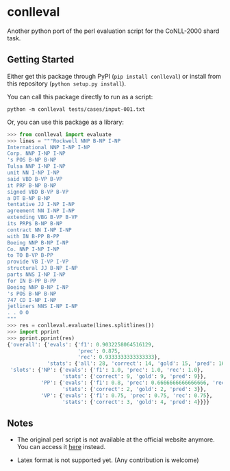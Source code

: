 # conlleval

Another python port of the perl evaluation script for the CoNLL-2000 shard 
task.

## Getting Started ##

Either get this package through PyPI (`pip install conlleval`) or install
from this repository (`python setup.py install`).

You can call this package directly to run as a script:

```
python -m conlleval tests/cases/input-001.txt
```

Or, you can use this package as a library:

```python
>>> from conlleval import evaluate
>>> lines = """Rockwell NNP B-NP I-NP
International NNP I-NP I-NP
Corp. NNP I-NP I-NP
's POS B-NP B-NP
Tulsa NNP I-NP I-NP
unit NN I-NP I-NP
said VBD B-VP B-VP
it PRP B-NP B-NP
signed VBD B-VP B-VP
a DT B-NP B-NP
tentative JJ I-NP I-NP
agreement NN I-NP I-NP
extending VBG B-VP B-VP
its PRP$ B-NP B-NP
contract NN I-NP I-NP
with IN B-PP B-PP
Boeing NNP B-NP I-NP
Co. NNP I-NP I-NP
to TO B-VP B-PP
provide VB I-VP I-VP
structural JJ B-NP I-NP
parts NNS I-NP I-NP
for IN B-PP B-PP
Boeing NNP B-NP I-NP
's POS B-NP B-NP
747 CD I-NP I-NP
jetliners NNS I-NP I-NP
. . O O
"""
>>> res = conlleval.evaluate(lines.splitlines())
>>> import pprint
>>> pprint.pprint(res)
{'overall': {'evals': {'f1': 0.9032258064516129,
                       'prec': 0.875,
                       'rec': 0.9333333333333333},
             'stats': {'all': 28, 'correct': 14, 'gold': 15, 'pred': 16}},
 'slots': {'NP': {'evals': {'f1': 1.0, 'prec': 1.0, 'rec': 1.0},
                  'stats': {'correct': 9, 'gold': 9, 'pred': 9}},
           'PP': {'evals': {'f1': 0.8, 'prec': 0.6666666666666666, 'rec': 1.0},
                  'stats': {'correct': 2, 'gold': 2, 'pred': 3}},
           'VP': {'evals': {'f1': 0.75, 'prec': 0.75, 'rec': 0.75},
                  'stats': {'correct': 3, 'gold': 4, 'pred': 4}}}}
```

## Notes ##

* The original perl script is not available at the official website anymore. 
You can access it [here](https://github.com/robertostling/efselab/blob/master/3rdparty/conlleval.perl)
instead.

* Latex format is not supported yet. (Any contribution is welcome)

